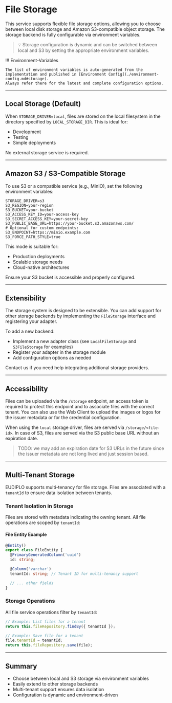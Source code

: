 # File Storage

This service supports flexible file storage options, allowing you to choose between local disk storage and Amazon S3-compatible object storage. The storage backend is fully configurable via environment variables.

> 💡 Storage configuration is dynamic and can be switched between local and S3 by setting the appropriate environment variables.

!!! Environment-Variables

    The list of environment variables is auto-generated from the implementation and published in [Environment Config](./environment-config.md#storage).
    Always refer there for the latest and complete configuration options.

---

## Local Storage (Default)

When `STORAGE_DRIVER=local`, files are stored on the local filesystem in the directory specified by `LOCAL_STORAGE_DIR`. This is ideal for:

- Development
- Testing
- Simple deployments

No external storage service is required.

---

## Amazon S3 / S3-Compatible Storage

To use S3 or a compatible service (e.g., MinIO), set the following environment variables:

```env
STORAGE_DRIVER=s3
S3_REGION=your-region
S3_BUCKET=your-bucket
S3_ACCESS_KEY_ID=your-access-key
S3_SECRET_ACCESS_KEY=your-secret-key
S3_PUBLIC_BASE_URL=https://your-bucket.s3.amazonaws.com/
# Optional for custom endpoints:
S3_ENDPOINT=https://minio.example.com
S3_FORCE_PATH_STYLE=true
```

This mode is suitable for:

- Production deployments
- Scalable storage needs
- Cloud-native architectures

Ensure your S3 bucket is accessible and properly configured.

---

## Extensibility

The storage system is designed to be extensible. You can add support for other storage backends by implementing the `FileStorage` interface and registering your adapter.

To add a new backend:

- Implement a new adapter class (see `LocalFileStorage` and `S3FileStorage` for examples)
- Register your adapter in the storage module
- Add configuration options as needed

Contact us if you need help integrating additional storage providers.

---

## Accessibility

Files can be uploaded via the `/storage` endpoint, an access token is required to protect this endpoint and to associate files with the correct tenant. You can also use the Web Client to upload the images or logos for the issuer metadata or for the credential configuration.

When using the `local` storage driver, files are served via `/storage/<file-id>`. In case of S3, files are served via the S3 public base URL without an expiration date.

> TODO: we may add an expiration date for S3 URLs in the future since the issuer metadata are not long lived and just session based.

---

## Multi-Tenant Storage

EUDIPLO supports multi-tenancy for file storage. Files are associated with a `tenantId` to ensure data isolation between tenants.

### Tenant Isolation in Storage

Files are stored with metadata indicating the owning tenant. All file operations are scoped by `tenantId`:

#### File Entity Example

```typescript
@Entity()
export class FileEntity {
  @PrimaryGeneratedColumn('uuid')
  id: string;

  @Column('varchar')
  tenantId: string; // Tenant ID for multi-tenancy support

  // ... other fields
}
```

### Storage Operations

All file service operations filter by `tenantId`:

```typescript
// Example: List files for a tenant
return this.fileRepository.findBy({ tenantId });

// Example: Save file for a tenant
file.tenantId = tenantId;
return this.fileRepository.save(file);
```

---

## Summary

- Choose between local and S3 storage via environment variables
- Easily extend to other storage backends
- Multi-tenant support ensures data isolation
- Configuration is dynamic and environment-driven
